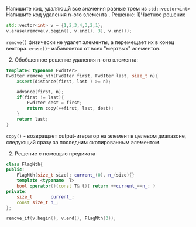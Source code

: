 Напишите код, удаляющй все значения равные трем из `std::vector<int>`
Напишите код удаления n-ого элемента .
Решение:
1)Частное решение

```c++
std::vector<int> v = {1,2,3,4,3,2,1};
v.erase(remove(v.begin(), v.end(), 3), v.end());
```	
`remove()` физически не удалет элементы, а перемещает их в конец вектора. `erase()`- избавляется от всех "мертвых" элементов.

2) Обобщенное решение удаления n-ого элемента:
```c++
template< typename FwdIter>
FwdIter remove_nth(FwdIter first, FwdIter last, size_t n){
    assert(distance(first, last ) >= n);

    advance(first, n);
    if(first != last){
        FwdIter dest = first;
        return copy(++first, last, dest);
    }
    return last;
}
```
`copy()` - возвращает оutput-итератор на элемент в целевом диапазоне, следующий сразу за последним скопированным элементом. 

2) Решение с помощью предиката

```c++
class FlagNth{
public:
    FlagNth(size_t size): current_(0), n_(size){}
    template <typename  T>
    bool operator()(const T& t){ return ++current_==n_; }
private:
    size_t       current_;
    const size_t n_;
};

remove_if(v.begin(), v.end(), FlagNth(3));
```

